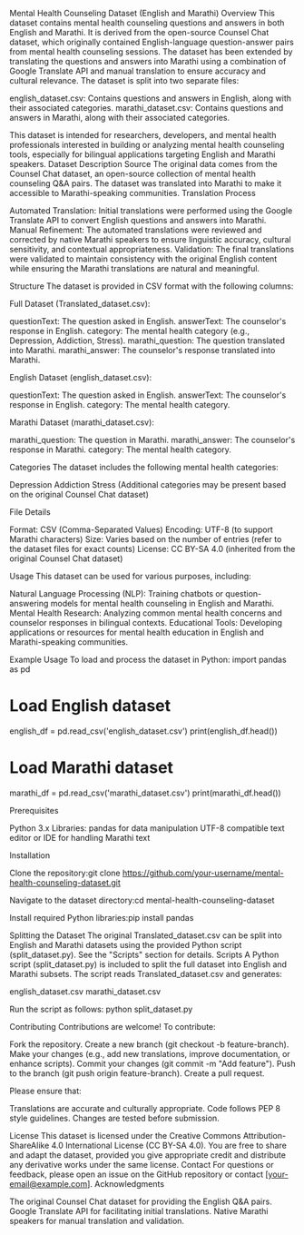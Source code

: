 Mental Health Counseling Dataset (English and Marathi)
Overview
This dataset contains mental health counseling questions and answers in both English and Marathi. It is derived from the open-source Counsel Chat dataset, which originally contained English-language question-answer pairs from mental health counseling sessions. The dataset has been extended by translating the questions and answers into Marathi using a combination of Google Translate API and manual translation to ensure accuracy and cultural relevance.
The dataset is split into two separate files:

english_dataset.csv: Contains questions and answers in English, along with their associated categories.
marathi_dataset.csv: Contains questions and answers in Marathi, along with their associated categories.

This dataset is intended for researchers, developers, and mental health professionals interested in building or analyzing mental health counseling tools, especially for bilingual applications targeting English and Marathi speakers.
Dataset Description
Source
The original data comes from the Counsel Chat dataset, an open-source collection of mental health counseling Q&A pairs. The dataset was translated into Marathi to make it accessible to Marathi-speaking communities.
Translation Process

Automated Translation: Initial translations were performed using the Google Translate API to convert English questions and answers into Marathi.
Manual Refinement: The automated translations were reviewed and corrected by native Marathi speakers to ensure linguistic accuracy, cultural sensitivity, and contextual appropriateness.
Validation: The final translations were validated to maintain consistency with the original English content while ensuring the Marathi translations are natural and meaningful.

Structure
The dataset is provided in CSV format with the following columns:

Full Dataset (Translated_dataset.csv):

questionText: The question asked in English.
answerText: The counselor's response in English.
category: The mental health category (e.g., Depression, Addiction, Stress).
marathi_question: The question translated into Marathi.
marathi_answer: The counselor's response translated into Marathi.


English Dataset (english_dataset.csv):

questionText: The question asked in English.
answerText: The counselor's response in English.
category: The mental health category.


Marathi Dataset (marathi_dataset.csv):

marathi_question: The question in Marathi.
marathi_answer: The counselor's response in Marathi.
category: The mental health category.



Categories
The dataset includes the following mental health categories:

Depression
Addiction
Stress
(Additional categories may be present based on the original Counsel Chat dataset)

File Details

Format: CSV (Comma-Separated Values)
Encoding: UTF-8 (to support Marathi characters)
Size: Varies based on the number of entries (refer to the dataset files for exact counts)
License: CC BY-SA 4.0 (inherited from the original Counsel Chat dataset)

Usage
This dataset can be used for various purposes, including:

Natural Language Processing (NLP): Training chatbots or question-answering models for mental health counseling in English and Marathi.
Mental Health Research: Analyzing common mental health concerns and counselor responses in bilingual contexts.
Educational Tools: Developing applications or resources for mental health education in English and Marathi-speaking communities.

Example Usage
To load and process the dataset in Python:
import pandas as pd

# Load English dataset
english_df = pd.read_csv('english_dataset.csv')
print(english_df.head())

# Load Marathi dataset
marathi_df = pd.read_csv('marathi_dataset.csv')
print(marathi_df.head())

Prerequisites

Python 3.x
Libraries: pandas for data manipulation
UTF-8 compatible text editor or IDE for handling Marathi text

Installation

Clone the repository:git clone https://github.com/your-username/mental-health-counseling-dataset.git


Navigate to the dataset directory:cd mental-health-counseling-dataset


Install required Python libraries:pip install pandas



Splitting the Dataset
The original Translated_dataset.csv can be split into English and Marathi datasets using the provided Python script (split_dataset.py). See the "Scripts" section for details.
Scripts
A Python script (split_dataset.py) is included to split the full dataset into English and Marathi subsets. The script reads Translated_dataset.csv and generates:

english_dataset.csv
marathi_dataset.csv

Run the script as follows:
python split_dataset.py

Contributing
Contributions are welcome! To contribute:

Fork the repository.
Create a new branch (git checkout -b feature-branch).
Make your changes (e.g., add new translations, improve documentation, or enhance scripts).
Commit your changes (git commit -m "Add feature").
Push to the branch (git push origin feature-branch).
Create a pull request.

Please ensure that:

Translations are accurate and culturally appropriate.
Code follows PEP 8 style guidelines.
Changes are tested before submission.

License
This dataset is licensed under the Creative Commons Attribution-ShareAlike 4.0 International License (CC BY-SA 4.0). You are free to share and adapt the dataset, provided you give appropriate credit and distribute any derivative works under the same license.
Contact
For questions or feedback, please open an issue on the GitHub repository or contact [your-email@example.com].
Acknowledgments

The original Counsel Chat dataset for providing the English Q&A pairs.
Google Translate API for facilitating initial translations.
Native Marathi speakers for manual translation and validation.


